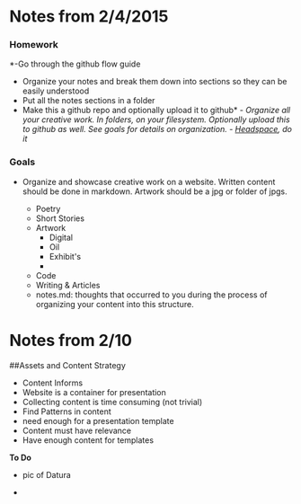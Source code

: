 # Notes from 2/4/2015

### Homework

*-Go through the github flow guide
- Organize your notes and break them down into sections so they can be easily understood
- Put all the notes sections in a folder
- Make this a github repo and optionally upload it to github*
*- Organize all your creative work. In folders, on your filesystem. Optionally upload this to github as well. See goals for details on organization.*
*- [Headspace](https://www.headspace.com), do it*

### Goals

- Organize and showcase creative work on a website. Written content should be done in markdown. Artwork should be a jpg or folder of jpgs.

	- Poetry
	- Short Stories
	- Artwork
		- Digital
		- Oil
		- Exhibit's 
		- 
	- Code
	- Writing & Articles
	- notes.md: thoughts that occurred to you during the process of organizing your content into this structure.

# Notes from 2/10

##Assets and Content Strategy
- Content Informs
- Website is a container for presentation
- Collecting content is time consuming (not trivial)
 - Find Patterns in content
- need enough for a presentation template
- Content must have relevance
- Have enough content for templates

**To Do**

- pic of Datura

- 

